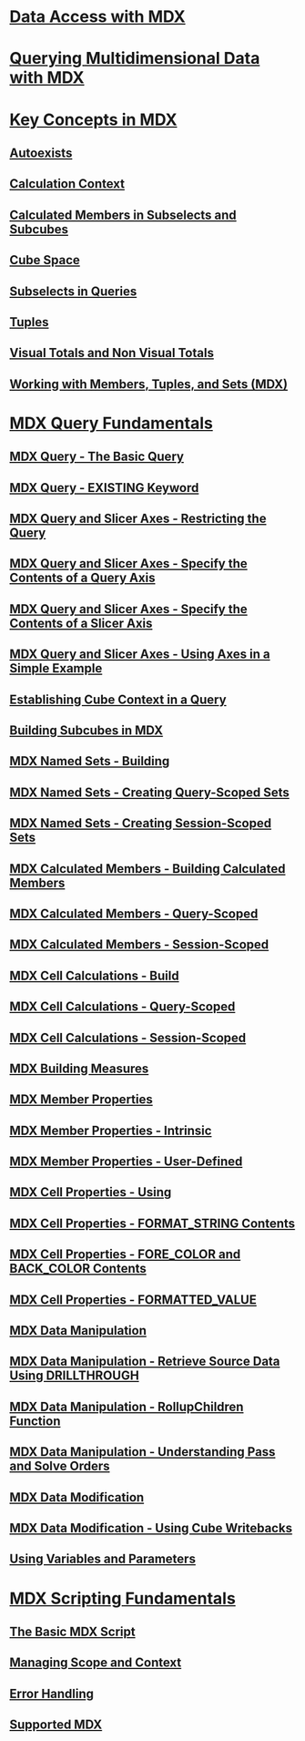 # [Data Access with MDX](multidimensional-model-data-access-analysis-services-multidimensional-data.md)  
# [Querying Multidimensional Data with MDX](querying-multidimensional-data-with-mdx.md)  
# [Key Concepts in MDX](key-concepts-in-mdx-analysis-services.md)  
## [Autoexists](autoexists.md)  
## [Calculation Context](calculation-context.md)  
## [Calculated Members in Subselects and Subcubes](calculated-members-in-subselects-and-subcubes.md)  
## [Cube Space](cube-space.md)  
## [Subselects in Queries](subselects-in-queries.md)  
## [Tuples](tuples.md)  
## [Visual Totals and Non Visual Totals](visual-totals-and-non-visual-totals.md)  
## [Working with Members, Tuples, and Sets (MDX)](working-with-members-tuples-and-sets-mdx.md)  
# [MDX Query Fundamentals](mdx-query-fundamentals-analysis-services.md)  
## [MDX Query - The Basic Query](mdx-query-the-basic-query.md)  
## [MDX Query - EXISTING Keyword](mdx-query-existing-keyword.md)  
## [MDX Query and Slicer Axes - Restricting the Query](mdx-query-and-slicer-axes-restricting-the-query.md)  
## [MDX Query and Slicer Axes - Specify the Contents of a Query Axis](mdx-query-and-slicer-axes-specify-the-contents-of-a-query-axis.md)  
## [MDX Query and Slicer Axes - Specify the Contents of a Slicer Axis](mdx-query-and-slicer-axes-specify-the-contents-of-a-slicer-axis.md)  
## [MDX Query and Slicer Axes - Using Axes in a Simple Example](mdx-query-and-slicer-axes-using-axes-in-a-simple-example.md)  
## [Establishing Cube Context in a Query](establishing-cube-context-in-a-query-mdx.md)  
## [Building Subcubes in MDX](building-subcubes-in-mdx-mdx.md)  
## [MDX Named Sets - Building](mdx-named-sets-building-named-sets.md)  
## [MDX Named Sets - Creating Query-Scoped Sets](mdx-named-sets-creating-query-scoped-named-sets.md)  
## [MDX Named Sets - Creating Session-Scoped Sets](mdx-named-sets-creating-session-scoped-named-sets.md)  
## [MDX Calculated Members - Building Calculated Members](mdx-calculated-members-building-calculated-members.md)  
## [MDX Calculated Members - Query-Scoped](mdx-calculated-members-query-scoped-calculated-members.md)  
## [MDX Calculated Members - Session-Scoped](mdx-calculated-members-session-scoped-calculated-members.md)  
## [MDX Cell Calculations - Build](mdx-cell-calculations-build-cell-calculations.md)  
## [MDX Cell Calculations - Query-Scoped](mdx-cell-calculations-query-scoped-cell-calculations.md)  
## [MDX Cell Calculations - Session-Scoped](mdx-cell-calculations-session-scoped-calculated-cells.md)  
## [MDX Building Measures](mdx-building-measures.md)  
## [MDX Member Properties](mdx-member-properties.md)  
## [MDX Member Properties - Intrinsic](mdx-member-properties-intrinsic-member-properties.md)  
## [MDX Member Properties - User-Defined](mdx-member-properties-user-defined-member-properties.md)  
## [MDX Cell Properties - Using](mdx-cell-properties-using-cell-properties.md)  
## [MDX Cell Properties - FORMAT_STRING Contents](mdx-cell-properties-format-string-contents.md)  
## [MDX Cell Properties - FORE_COLOR and BACK_COLOR Contents](mdx-cell-properties-fore-color-and-back-color-contents.md)  
## [MDX Cell Properties - FORMATTED_VALUE](mdx-cell-properties-formatted-value-property.md)  
## [MDX Data Manipulation](mdx-data-manipulation-manipulating-data.md)  
## [MDX Data Manipulation - Retrieve Source Data Using DRILLTHROUGH](mdx-data-manipulation-retrieve-source-data-using-drillthrough.md)  
## [MDX Data Manipulation - RollupChildren Function](mdx-data-manipulation-rollupchildren-function.md)  
## [MDX Data Manipulation - Understanding Pass and Solve Orders](mdx-data-manipulation-understanding-pass-order-and-solve-order.md)  
## [MDX Data Modification](mdx-data-modification-modifying-data.md)  
## [MDX Data Modification - Using Cube Writebacks](mdx-data-modification-using-cube-writebacks.md)  
## [Using Variables and Parameters](using-variables-and-parameters-mdx.md)  
# [MDX Scripting Fundamentals](mdx-scripting-fundamentals-analysis-services.md)  
## [The Basic MDX Script](the-basic-mdx-script-mdx.md)  
## [Managing Scope and Context](managing-scope-and-context-mdx.md)  
## [Error Handling](error-handling-mdx.md)  
## [Supported MDX](supported-mdx-mdx.md)  
